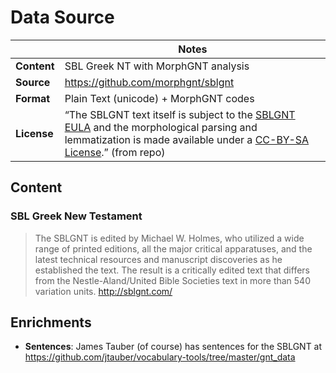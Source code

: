 # Data Source

| | Notes |
| --- | --- |
| **Content** | SBL Greek NT with MorphGNT analysis |
| **Source** | <https://github.com/morphgnt/sblgnt> |
| **Format** | Plain Text (unicode) + MorphGNT codes |
| **License** | “The SBLGNT text itself is subject to the [SBLGNT EULA](http://sblgnt.com/license/) and the morphological parsing and lemmatization is made available under a [CC-BY-SA License](http://creativecommons.org/licenses/by-sa/3.0/).” (from repo) |

## Content

### SBL Greek New Testament

> The SBLGNT is edited by Michael W. Holmes, who utilized a wide range of printed editions, all the major critical apparatuses, and the latest technical resources and manuscript discoveries as he established the text. The result is a critically edited text that differs from the Nestle-Aland/United Bible Societies text in more than 540 variation units.
> <http://sblgnt.com/>

## Enrichments

- **Sentences**: James Tauber (of course) has sentences for the SBLGNT at <https://github.com/jtauber/vocabulary-tools/tree/master/gnt_data>
